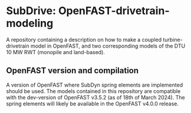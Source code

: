 # SubDrive: OpenFAST-drivetrain-modeling
A repository containing a description on how to make a coupled turbine-drivetrain model in OpenFAST, and two corresponding models of the DTU 10 MW RWT (monopile and land-based). 

## OpenFAST version and compilation
A version of OpenFAST where SubDyn spring elements are implemented should be used. The models contained in this repository are compatible with the dev-version of OpenFAST v3.5.2 (as of 18th of March 2024). 
The spring elements will likely be available in the OpenFAST v4.0.0 release. 
